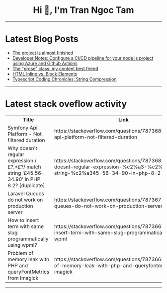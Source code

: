 <h1 align="center">Hi 👋, I'm Tran Ngoc Tam</h1>

---

# Latest Blog Posts 
<!-- BLOG-POST-LIST:START -->
- [The project is almost finished](https://dev.to/ahmedhosssam/the-project-is-almost-finished-1hfb)
- [Developer Notes: Configure a CI/CD pipeline for your node js project using Azure and Github Actions](https://dev.to/mr_simi_f44c05f5ac7895a4/configure-a-cicd-pipeline-for-your-node-js-project-using-azure-and-github-actions-53lc)
- [The &quot;prose&quot; class: my content best friend](https://dev.to/karmenatwork/the-prose-class-my-content-best-friend-40l0)
- [HTML Inline vs. Block Elements](https://dev.to/ridoy_hasan/html-inline-vs-block-elements-4kg7)
- [Typescript Coding Chronicles: String Compression](https://dev.to/__zamora__/typescript-coding-chronicles-string-compression-42k5)
<!-- BLOG-POST-LIST:END -->

---

# Latest stack oveflow activity
<table>
  <tr><th>Title</th><th>Link</th></tr>
  <!-- STACKOVERFLOW:START --><tr><td>Symfony Api Platform - Not filtered duration</td><td>https://stackoverflow.com/questions/78736895/symfony-api-platform-not-filtered-duration</td></tr><tr><td>Why doesn&#39;t regular expression /£?.*£?/ match string &#39;£45.56–34.90&#39; in PHP 8.2? [duplicate]</td><td>https://stackoverflow.com/questions/78736832/why-doesnt-regular-expression-%c2%a3-%c2%a3-match-string-%c2%a345-56-34-90-in-php-8-2</td></tr><tr><td>Laravel Queues do not work on production server</td><td>https://stackoverflow.com/questions/78736738/laravel-queues-do-not-work-on-production-server</td></tr><tr><td>How to insert term with same slug programmatically using wpml?</td><td>https://stackoverflow.com/questions/78736673/how-to-insert-term-with-same-slug-programmatically-using-wpml</td></tr><tr><td>Problem of memory leak with PHP and queryFontMetrics from Imagick</td><td>https://stackoverflow.com/questions/78736667/problem-of-memory-leak-with-php-and-queryfontmetrics-from-imagick</td></tr><!-- STACKOVERFLOW:END -->
</table>

---


